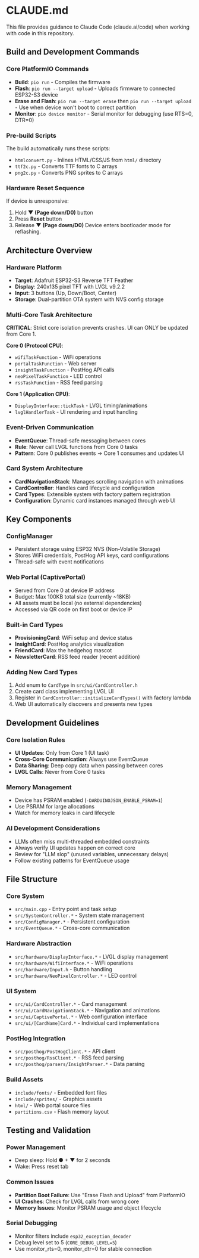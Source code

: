 # CLAUDE.md

This file provides guidance to Claude Code (claude.ai/code) when working with code in this repository.

## Build and Development Commands

### Core PlatformIO Commands
- **Build**: `pio run` - Compiles the firmware
- **Flash**: `pio run --target upload` - Uploads firmware to connected ESP32-S3 device
- **Erase and Flash**: `pio run --target erase` then `pio run --target upload` - Use when device won't boot to correct partition
- **Monitor**: `pio device monitor` - Serial monitor for debugging (use RTS=0, DTR=0)

### Pre-build Scripts
The build automatically runs these scripts:
- `htmlconvert.py` - Inlines HTML/CSS/JS from `html/` directory 
- `ttf2c.py` - Converts TTF fonts to C arrays
- `png2c.py` - Converts PNG sprites to C arrays

### Hardware Reset Sequence
If device is unresponsive:
1. Hold **▼ (Page down/D0)** button
2. Press **Reset** button
3. Release **▼ (Page down/D0)**
Device enters bootloader mode for reflashing.

## Architecture Overview

### Hardware Platform
- **Target**: Adafruit ESP32-S3 Reverse TFT Feather
- **Display**: 240x135 pixel TFT with LVGL v9.2.2
- **Input**: 3 buttons (Up, Down/Boot, Center)
- **Storage**: Dual-partition OTA system with NVS config storage

### Multi-Core Task Architecture
**CRITICAL**: Strict core isolation prevents crashes. UI can ONLY be updated from Core 1.

**Core 0 (Protocol CPU)**:
- `wifiTaskFunction` - WiFi operations
- `portalTaskFunction` - Web server
- `insightTaskFunction` - PostHog API calls
- `neoPixelTaskFunction` - LED control
- `rssTaskFunction` - RSS feed parsing

**Core 1 (Application CPU)**:
- `DisplayInterface::tickTask` - LVGL timing/animations
- `lvglHandlerTask` - UI rendering and input handling

### Event-Driven Communication
- **EventQueue**: Thread-safe messaging between cores
- **Rule**: Never call LVGL functions from Core 0 tasks
- **Pattern**: Core 0 publishes events → Core 1 consumes and updates UI

### Card System Architecture
- **CardNavigationStack**: Manages scrolling navigation with animations
- **CardController**: Handles card lifecycle and configuration
- **Card Types**: Extensible system with factory pattern registration
- **Configuration**: Dynamic card instances managed through web UI

## Key Components

### ConfigManager
- Persistent storage using ESP32 NVS (Non-Volatile Storage)
- Stores WiFi credentials, PostHog API keys, card configurations
- Thread-safe with event notifications

### Web Portal (CaptivePortal)
- Served from Core 0 at device IP address
- Budget: Max 100KB total size (currently ~18KB)
- All assets must be local (no external dependencies)
- Accessed via QR code on first boot or device IP

### Built-in Card Types
- **ProvisioningCard**: WiFi setup and device status
- **InsightCard**: PostHog analytics visualization  
- **FriendCard**: Max the hedgehog mascot
- **NewsletterCard**: RSS feed reader (recent addition)

### Adding New Card Types
1. Add enum to `CardType` in `src/ui/CardController.h`
2. Create card class implementing LVGL UI
3. Register in `CardController::initializeCardTypes()` with factory lambda
4. Web UI automatically discovers and presents new types

## Development Guidelines

### Core Isolation Rules
- **UI Updates**: Only from Core 1 (UI task)
- **Cross-Core Communication**: Always use EventQueue
- **Data Sharing**: Deep copy data when passing between cores
- **LVGL Calls**: Never from Core 0 tasks

### Memory Management
- Device has PSRAM enabled (`-DARDUINOJSON_ENABLE_PSRAM=1`)
- Use PSRAM for large allocations
- Watch for memory leaks in card lifecycle

### AI Development Considerations
- LLMs often miss multi-threaded embedded constraints
- Always verify UI updates happen on correct core
- Review for "LLM slop" (unused variables, unnecessary delays)
- Follow existing patterns for EventQueue usage

## File Structure

### Core System
- `src/main.cpp` - Entry point and task setup
- `src/SystemController.*` - System state management
- `src/ConfigManager.*` - Persistent configuration
- `src/EventQueue.*` - Cross-core communication

### Hardware Abstraction
- `src/hardware/DisplayInterface.*` - LVGL display management
- `src/hardware/WifiInterface.*` - WiFi operations
- `src/hardware/Input.h` - Button handling
- `src/hardware/NeoPixelController.*` - LED control

### UI System
- `src/ui/CardController.*` - Card management
- `src/ui/CardNavigationStack.*` - Navigation and animations
- `src/ui/CaptivePortal.*` - Web configuration interface
- `src/ui/[CardName]Card.*` - Individual card implementations

### PostHog Integration
- `src/posthog/PostHogClient.*` - API client
- `src/posthog/RssClient.*` - RSS feed parsing  
- `src/posthog/parsers/InsightParser.*` - Data parsing

### Build Assets
- `include/fonts/` - Embedded font files
- `include/sprites/` - Graphics assets
- `html/` - Web portal source files
- `partitions.csv` - Flash memory layout

## Testing and Validation

### Power Management
- Deep sleep: Hold ● + ▼ for 2 seconds
- Wake: Press reset tab

### Common Issues
- **Partition Boot Failure**: Use "Erase Flash and Upload" from PlatformIO
- **UI Crashes**: Check for LVGL calls from wrong core
- **Memory Issues**: Monitor PSRAM usage and object lifecycle

### Serial Debugging
- Monitor filters include `esp32_exception_decoder`
- Debug level set to 5 (`CORE_DEBUG_LEVEL=5`)
- Use monitor_rts=0, monitor_dtr=0 for stable connection